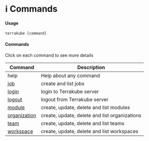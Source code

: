 # ℹ Commands

#### Usage

```
terrakube [command]
```

#### Commands

Click on each command to see more details

| Command                           | Description                                   |
| --------------------------------- | --------------------------------------------- |
| help                              | Help about any command                        |
| [job](terrakube-job/)             | create and list jobs                          |
| [login](azb-login.md)             | login to Terrakube server                     |
| [logout](terrakube-logout.md)     | logout from Terrakube server                  |
| [module](azb-module/)             | create, update, delete and list modules       |
| [organization](azb-organization/) | create, update, delete and list organizations |
| [team](terrakube-team/)           | create, update, delete and list teams         |
| [workspace](terrakube-workspace/) | create, update, delete and list workspaces    |

